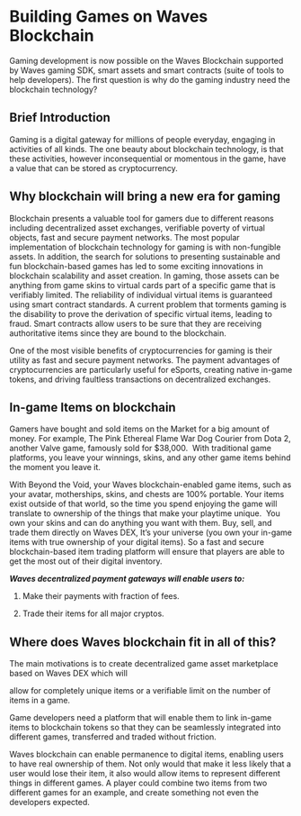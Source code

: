 # Building Games on Waves Blockchain

Gaming development is now possible on the Waves Blockchain supported by Waves gaming SDK, smart assets and smart contracts \(suite of tools to help developers\). The first question is why do the gaming industry need the blockchain technology?

## Brief Introduction

Gaming is a digital gateway for millions of people everyday, engaging in activities of all kinds. The one beauty about blockchain technology, is that these activities, however inconsequential or momentous in the game, have a value that can be stored as cryptocurrency.

## Why blockchain will bring a new era for gaming

Blockchain presents a valuable tool for gamers due to different reasons including decentralized asset exchanges, verifiable poverty of virtual objects, fast and secure payment networks. The most popular implementation of blockchain technology for gaming is with non-fungible assets. In addition, the search for solutions to presenting sustainable and fun blockchain-based games has led to some exciting innovations in blockchain scalability and asset creation. In gaming, those assets can be anything from game skins to virtual cards part of a specific game that is verifiably limited. The reliability of individual virtual items is guaranteed using smart contract standards. A current problem that torments gaming is the disability to prove the derivation of specific virtual items, leading to fraud. Smart contracts allow users to be sure that they are receiving authoritative items since they are bound to the blockchain.

One of the most visible benefits of cryptocurrencies for gaming is their utility as fast and secure payment networks. The payment advantages of cryptocurrencies are particularly useful for eSports, creating native in-game tokens, and driving faultless transactions on decentralized exchanges.

## **In-game Items on blockchain**

Gamers have bought and sold items on the Market for a big amount of money. For example, The Pink Ethereal Flame War Dog Courier from Dota 2, another Valve game, famously sold for $38,000.  With traditional game platforms, you leave your winnings, skins, and any other game items behind the moment you leave it.

With Beyond the Void, your Waves blockchain-enabled game items, such as your avatar, motherships, skins, and chests are 100% portable. Your items exist outside of that world, so the time you spend enjoying the game will translate to ownership of the things that make your playtime unique.  You own your skins and can do anything you want with them. Buy, sell, and trade them directly on Waves DEX, It’s your universe \(you own your in-game items with true ownership of your digital items\). So a fast and secure blockchain-based item trading platform will ensure that players are able to get the most out of their digital inventory.

_**Waves decentralized payment gateways will enable users to:**_

1. Make their payments with fraction of fees.

2. Trade their items for all major cryptos.

## Where does Waves blockchain fit in all of this?

The main motivations is to create decentralized game asset marketplace based on Waves DEX which will

allow for completely unique items or a verifiable limit on the number of items in a game.

Game developers need a platform that will enable them to link in-game items to blockchain tokens so that they can be seamlessly integrated into different games, transferred and traded without friction.

Waves blockchain can enable permanence to digital items, enabling users to have real ownership of them. Not only would that make it less likely that a user would lose their item, it also would allow items to represent different things in different games. A player could combine two items from two different games for an example, and create something not even the developers expected.


